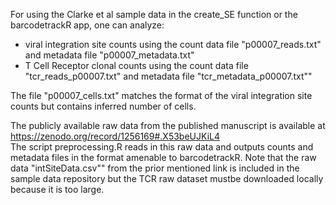 For using the Clarke et al sample data in the create_SE function or the barcodetrackR app, one can analyze:

* viral integration site counts using the count data file "p00007_reads.txt" and metadata file "p00007_metadata.txt"
* T Cell Receptor clonal counts using the count data file "tcr_reads_p00007.txt" and metadata file "tcr_metadata_p00007.txt""

The file "p00007_cells.txt" matches the format of the viral integration site counts but contains inferred number of cells.

The publicly available raw data from the published manuscript is available at https://zenodo.org/record/1256169#.X53beUJKiL4 <br /> The script preprocessing.R reads in this raw data and outputs counts and metadata files in the format amenable to barcodetrackR. Note that the raw data "intSiteData.csv"" from the prior mentioned link is included in the sample data repository but the TCR raw dataset mustbe downloaded locally because it is too large. 
